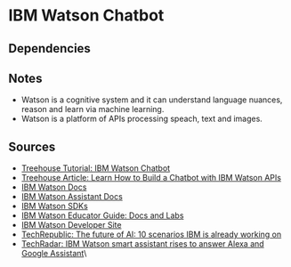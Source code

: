 # IBM Watson Chatbot



## Dependencies




## Notes

- Watson is a cognitive system and it can understand language nuances, reason and learn via machine learning.
- Watson is a platform of APIs processing speach, text and images.


## Sources

- [Treehouse Tutorial: IBM Watson Chatbot](https://teamtreehouse.com/library/build-a-chatbot-with-watson-apis)
- [Treehouse Article: Learn How to Build a Chatbot with IBM Watson APIs](https://blog.teamtreehouse.com/build-a-chatbot-with-ibm-watson-apis)
- [IBM Watson Docs](https://console.bluemix.net/docs/)
- [IBM Watson Assistant Docs](https://console.bluemix.net/docs/services/assistant/deploy-custom-app.html#deploy-custom-app)
- [IBM Watson SDKs](https://console.bluemix.net/docs/services/watson/getting-started-sdks.html#sdks)
- [IBM Watson Educator Guide: Docs and Labs](https://developer.ibm.com/academic/watson-educator-guide/#what)
- [IBM Watson Developer Site](https://www.ibm.com/watson/developer/)
- [TechRepublic: The future of AI: 10 scenarios IBM is already working on](https://www.techrepublic.com/article/the-future-of-ai-10-scenarios-ibm-is-already-working-on/)
- [TechRadar: IBM Watson smart assistant rises to answer Alexa and Google Assistant](https://www.techradar.com/news/ibm-watson-smart-assistant-rises-to-answer-alexa-and-google-assistant)\




